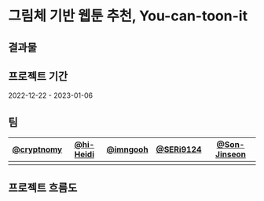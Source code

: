 # 그림체 기반 웹툰 추천, You-can-toon-it

## 결과물

## 프로젝트 기간
2022-12-22 - 2023-01-06

## 팀
|[@cryptnomy](https://github.com/cryptnomy/)|[@hi-Heidi](https://github.com/hi-Heidi)|[@imngooh](https://github.com/imngooh)|[@SERi9124](https://github.com/SERi9124)|[@Son-Jinseon](https://github.com/Son-jinseon)|
|--|--|--|--|--|
|||||


## 프로젝트 흐름도
